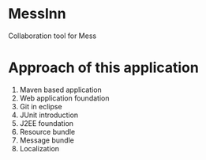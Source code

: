 MessInn
=======

Collaboration tool for Mess

Approach of this application
=====
1. Maven based application
2. Web application foundation
3. Git in eclipse 
4. JUnit introduction
5. J2EE foundation
6. Resource bundle
7. Message bundle
8. Localization
